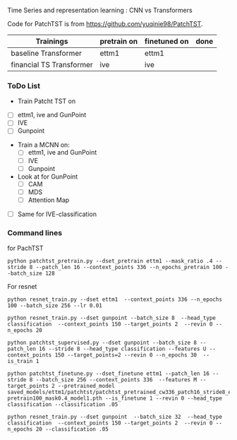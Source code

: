 Time Series and representation learning : CNN vs Transformers


Code for PatchTST is from https://github.com/yuqinie98/PatchTST.


| Trainings                | pretrain on | finetuned on | done |
| ------------------------ | ----------- | ------------ | ---- |
| baseline Transformer     | ettm1       | ettm1        |      |
| financial TS Transformer | ive         | ive          |      |


### ToDo List 

- Train Patcht TST on 
 - [ ] ettm1, ive and GunPoint
  - [ ] IVE
  - [ ] Gunpoint
- Train a MCNN on:
  - [ ] ettm1, ive and GunPoint
  - [ ] IVE
  - [ ] Gunpoint
- Look at for GunPoint
  - [ ] CAM
  - [ ] MDS
  - [ ] Attention Map 
- [ ] Same for IVE-classification

### Command lines

for PachTST

```
python patchtst_pretrain.py --dset_pretrain ettm1 --mask_ratio .4 --stride 8 --patch_len 16 --context_points 336 --n_epochs_pretrain 100 --batch_size 128
````

For resnet
```
python resnet_train.py --dset ettm1  --context_points 336 --n_epochs 100 --batch_size 256 --lr 0.01
```

```
python resnet_train.py --dset gunpoint --batch_size 8  --head_type classification  --context_points 150 --target_points 2  --revin 0 --n_epochs 20
```

```
python patchtst_supervised.py --dset gunpoint --batch_size 8 --patch_len 16 --stride 8 --head_type classification --features U --context_points 150 --target_points=2 --revin 0 --n_epochs 30  --is_train 1
```


```
python patchtst_finetune.py --dset_finetune ettm1 --patch_len 16 --stride 8 --batch_size 256 --context_points 336  --features M --target_points 2 --pretrained_model saved_models/ettm1/patchtst/patchtst_pretrained_cw336_patch16_stride8_epochs-pretrain100_mask0.4_model1.pth --is_finetune 1 --revin 0 --head_type classification --classification .05
```

```
python resnet_train.py --dset gunpoint  --batch_size 32  --head_type classification  --context_points 150 --target_points 2  --revin 0 --n_epochs 20 --classification .05
```
